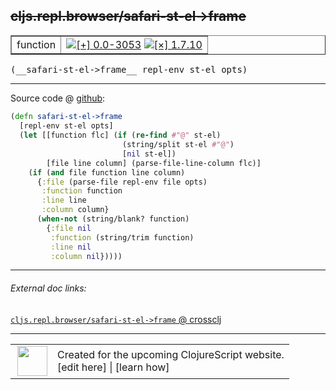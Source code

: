 ## ~~cljs.repl.browser/safari-st-el->frame~~



 <table border="1">
<tr>
<td>function</td>
<td><a href="https://github.com/cljsinfo/cljs-api-docs/tree/0.0-3053"><img valign="middle" alt="[+] 0.0-3053" title="Added in 0.0-3053" src="https://img.shields.io/badge/+-0.0--3053-lightgrey.svg"></a> <a href="https://github.com/cljsinfo/cljs-api-docs/tree/1.7.10"><img valign="middle" alt="[×] 1.7.10" title="Removed in 1.7.10" src="https://img.shields.io/badge/×-1.7.10-red.svg"></a> </td>
</tr>
</table>


 <samp>
(__safari-st-el->frame__ repl-env st-el opts)<br>
</samp>

---







Source code @ [github](https://github.com/clojure/clojurescript/blob/r3308/src/main/clojure/cljs/repl/browser.clj#L318-L333):

```clj
(defn safari-st-el->frame
  [repl-env st-el opts]
  (let [[function flc] (if (re-find #"@" st-el)
                         (string/split st-el #"@")
                         [nil st-el])
        [file line column] (parse-file-line-column flc)]
    (if (and file function line column)
      {:file (parse-file repl-env file opts)
       :function function
       :line line
       :column column}
      (when-not (string/blank? function)
        {:file nil
         :function (string/trim function)
         :line nil
         :column nil}))))
```

<!--
Repo - tag - source tree - lines:

 <pre>
clojurescript @ r3308
└── src
    └── main
        └── clojure
            └── cljs
                └── repl
                    └── <ins>[browser.clj:318-333](https://github.com/clojure/clojurescript/blob/r3308/src/main/clojure/cljs/repl/browser.clj#L318-L333)</ins>
</pre>

-->

---



###### External doc links:

[`cljs.repl.browser/safari-st-el->frame` @ crossclj](http://crossclj.info/fun/cljs.repl.browser/safari-st-el-%3Eframe.html)<br>

---

 <table>
<tr><td>
<img valign="middle" align="right" width="48px" src="http://i.imgur.com/Hi20huC.png">
</td><td>
Created for the upcoming ClojureScript website.<br>
[edit here] | [learn how]
</td></tr></table>

[edit here]:https://github.com/cljsinfo/cljs-api-docs/blob/master/cljsdoc/cljs.repl.browser_safari-st-el-GTframe.cljsdoc
[learn how]:https://github.com/cljsinfo/cljs-api-docs/wiki/cljsdoc-files

<!--

This information was too distracting to show to readers, but I'll leave it
commented here since it is helpful to:

- pretty-print the data used to generate this document
- and show how to retrieve that data



The API data for this symbol:

```clj
{:ns "cljs.repl.browser",
 :name "safari-st-el->frame",
 :signature ["[repl-env st-el opts]"],
 :history [["+" "0.0-3053"] ["-" "1.7.10"]],
 :type "function",
 :full-name-encode "cljs.repl.browser_safari-st-el-GTframe",
 :source {:code "(defn safari-st-el->frame\n  [repl-env st-el opts]\n  (let [[function flc] (if (re-find #\"@\" st-el)\n                         (string/split st-el #\"@\")\n                         [nil st-el])\n        [file line column] (parse-file-line-column flc)]\n    (if (and file function line column)\n      {:file (parse-file repl-env file opts)\n       :function function\n       :line line\n       :column column}\n      (when-not (string/blank? function)\n        {:file nil\n         :function (string/trim function)\n         :line nil\n         :column nil}))))",
          :title "Source code",
          :repo "clojurescript",
          :tag "r3308",
          :filename "src/main/clojure/cljs/repl/browser.clj",
          :lines [318 333]},
 :full-name "cljs.repl.browser/safari-st-el->frame",
 :removed {:in "1.7.10", :last-seen "0.0-3308"}}

```

Retrieve the API data for this symbol:

```clj
;; from Clojure REPL
(require '[clojure.edn :as edn])
(-> (slurp "https://raw.githubusercontent.com/cljsinfo/cljs-api-docs/catalog/cljs-api.edn")
    (edn/read-string)
    (get-in [:symbols "cljs.repl.browser/safari-st-el->frame"]))
```

-->
